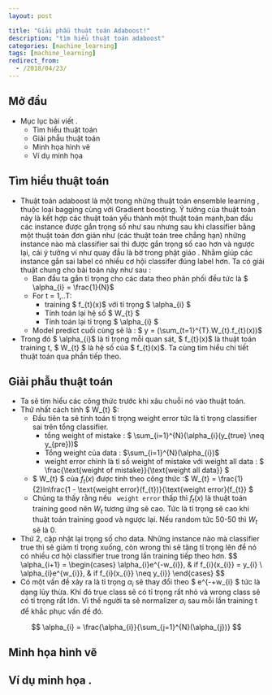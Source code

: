 ```yaml
---
layout: post

title: "Giải phẫu thuật toán Adaboost!"
description: "tìm hiểu thuật toán adaboost"
categories: [machine_learning]
tags: [machine_learning]
redirect_from:
  - /2018/04/23/
---
```

## Mở đầu
* Mục lục bài viết .
  * Tìm hiểu thuật toán
  * Giải phẫu thuật toán
  * Minh họa hình vẽ
  * Ví dụ minh họa
## Tìm hiểu thuật toán
* Thuật toán adaboost là một trong những thuật toán ensemble learning , thuộc loại bagging cùng với Gradient boosting. Ý tưởng của thuật toán này là kết hợp các thuật toán yếu thành một thuật toán mạnh,ban đầu các instance được gắn trọng số như sau nhưng sau khi classifier bằng một thuật toán đơn giản như (các thuật toán tree chẳng hạn) những instance nào mà classifier sai thì được gắn trọng số cao hơn và ngược lại, cái ý tưởng ví như quay đầu là bờ trong phật giáo . Nhằm giúp các instance gắn sai label có nhiều cơ hội classifer đúng label hơn. Ta có giải thuật chung cho bài toán này như sau :
  * Ban đầu ta gắn tỉ trọng cho các data theo phân phối đều tức là $ \alpha_{i} = \frac{1}{N}$
  * For t = 1,..T:
    * training $ f_{t}(x)$ với tỉ trọng $ \alpha_{i} $
    * Tính toán lại hệ số $ W_{t} $
    * Tính toán lại tỉ trọng $ \alpha_{i} $
  * Model predict cuối cùng sẽ là : $ y = (\sum_(t=1}^{T}.W_{t}.f_{t}(x))$
* Trong đó $ \alpha_{i}$ là tỉ trọng mỗi quan sát, $ f_{t}(x)$  là thuật toán training t, $ W_{t} $ là hệ số của $ f_{t}(x)$. Ta cùng tìm hiểu chi tiết thuật toán qua phần tiếp theo.
## Giải phẫu thuật toán
* Ta sẽ tìm hiểu các công thức trước khi xâu chuỗi nó vào thuật toán.
* Thứ nhất cách tính $ W_{t} $:
  * Đầu tiên ta sẽ tính toán tỉ trọng weight error tức là tỉ trọng classifier sai trên tổng classifier.
    * tổng weight of mistake : $ \sum_{i=1}^{N}(\alpha_{i}(y_{true} \neq y_{pre}))$
    * Tổng weight của data : $\sum_{i=1}^{N}(\alpha_{i})$
    * weight error chỉnh là tỉ số weight of mistake với weight all data : $ \frac{\text{weight of mistake}}{\text{weight all data}} $
   * $ W_{t} $ của  $f_{t}(x)$ được tính theo công thức :$ W_{t} = \frac{1}{2}ln\frac{1 - \text{weight error}(f_{t})}{\text{weight error}(f_{t}} $
   * Chúng ta thấy rằng nếu ` weight error` thấp thì $f_{t}(x)$ là thuật toán training good nên $W_{t}$ tương ứng sẽ cao. Tức là tỉ trọng sẽ cao khi thuật toán training good và ngược lại. Nếu random tức 50-50 thì  $W_{t}$ sẽ là 0.
* Thứ 2, cập nhật lại trọng số cho data. Những instance nào mà classifier true thì sẽ giảm tỉ trọng xuống, còn wrong thì sẽ tăng tỉ trọng lên để nó có nhiều cơ hội classifier true trong lần training tiếp theo hơn.
$$
\alpha_{i+1} =  \begin{cases}
  \alpha_{i}e^{-w_{i}}, & if f_{i}(x_{i}} = y_{i} \\
  \alpha_{i}e^{w_{i}}, & if f_{i}(x_{i}} \neq y_{i}}
 \end{cases}
$$
* Có một vấn đề xảy ra là tỉ trọng $\alpha_{i}$ sẽ thay đổi theo $ e^{-+w_{i} $ tức là dạng lũy thừa. Khí đó true class sẽ có tỉ trọng rất nhỏ và wrong class sẽ có tỉ trọng rất lớn. Vì thế người ta sẽ normalizer $\alpha_{i}$  sau mỗi lần training t để khắc phục vấn đề đó.

$$
\alpha_{i} = \frac{\alpha_{i}}{\sum_{j=1}^{N}(\alpha_{j})} 
$$

## Minh họa hình vẽ
## Ví dụ minh họa .
